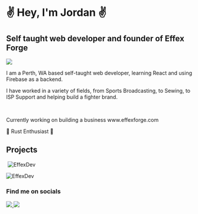 <h1>✌️ Hey, I'm Jordan ✌️</h1>
<h2>Self taught web developer and founder of Effex Forge</h2>


<p>
    <img src="https://skillicons.dev/icons?i=ts,react,tailwind,firebase,rust" />
</p>

<p>I am a Perth, WA based self-taught web developer, learning React and using Firebase as a backend.</p>
<p>I have worked in a variety of fields, from Sports Broadcasting, to Sewing, to ISP Support and helping build a fighter brand.</p>
<br />
<p>Currently working on building a business www.effexforge.com</p>
<p>🦀 Rust Enthusiast 🦀</p>


<h2>Projects</h2>

<p>&nbsp;<img align="center" src="https://github-readme-stats.vercel.app/api?username=EffexDev&show_icons=true" alt="EffexDev" /></p>
<p> <img src="https://komarev.com/ghpvc/?username=EffexDev" alt="EffexDev" /> </p>

<h3>Find me on socials</h3>

<p>
  <a href="https://www.instagram.com/thesmoothdescent/?hl=en">
      <img src="https://skillicons.dev/icons?i=instagram" />
  </a>
  <a href="https://www.instagram.com/thesmoothdescent/?hl=en">
      <img src="https://skillicons.dev/icons?i=twitter" />
  </a>
</p>
